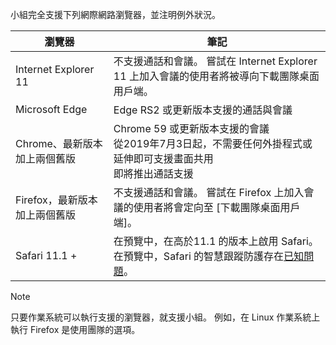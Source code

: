 小組完全支援下列網際網路瀏覽器，並注明例外狀況。

|瀏覽器  |筆記  |
|---------|---------|
|Internet Explorer 11     |   不支援通話和會議。 嘗試在 Internet Explorer 11 上加入會議的使用者將被導向下載團隊桌面用戶端。      |
|Microsoft Edge    |Edge RS2 或更新版本支援的通話與會議 |
|Chrome、最新版本加上兩個舊版     | Chrome 59 或更新版本支援的會議<br> 從2019年7月3日起，不需要任何外掛程式或延伸即可支援畫面共用<br> 即將推出通話支援     |
|Firefox，最新版本加上兩個舊版     |   不支援通話和會議。 嘗試在 Firefox 上加入會議的使用者將會定向至 [下載團隊桌面用戶端]。       |
|Safari 11.1 +     |   在預覽中，在高於11.1 的版本上啟用 Safari。 在預覽中，Safari 的智慧跟蹤防護存在[已知問題](https://support.office.com/article/safari-browser-support-1aac0a7c-35a8-42c1-a7df-f674afe234df)。|

> [!NOTE]
> 只要作業系統可以執行支援的瀏覽器，就支援小組。 例如，在 Linux 作業系統上執行 Firefox 是使用團隊的選項。
